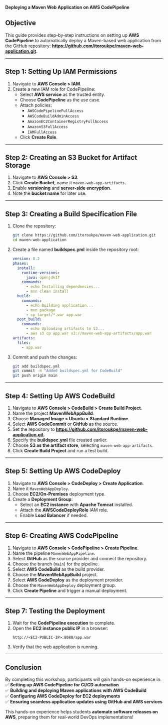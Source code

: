 **Deploying a Maven Web Application on AWS CodePipeline**

## **Objective**
This guide provides step-by-step instructions on setting up **AWS CodePipeline** to automatically deploy a Maven-based web application from the GitHub repository: **https://github.com/itoroukpe/maven-web-application.git**.

---

## **Step 1: Setting Up IAM Permissions**
1. Navigate to **AWS Console > IAM**.
2. Create a new IAM role for CodePipeline:
   - Select **AWS service** as the trusted entity.
   - Choose **CodePipeline** as the use case.
   - Attach policies:
     - `AWSCodePipelineFullAccess`
     - `AWSCodeBuildAdminAccess`
     - `AmazonEC2ContainerRegistryFullAccess`
     - `AmazonS3FullAccess`
     - `IAMFullAccess`
   - Click **Create Role**.

---

## **Step 2: Creating an S3 Bucket for Artifact Storage**
1. Navigate to **AWS Console > S3**.
2. Click **Create Bucket**, name it `maven-web-app-artifacts`.
3. Enable **versioning** and **server-side encryption**.
4. Note the **bucket name** for later use.

---

## **Step 3: Creating a Build Specification File**
1. Clone the repository:
   ```bash
   git clone https://github.com/itoroukpe/maven-web-application.git
   cd maven-web-application
   ```
2. Create a file named **buildspec.yml** inside the repository root:
   ```yaml
   version: 0.2
   phases:
     install:
       runtime-versions:
         java: openjdk17
       commands:
         - echo Installing dependencies...
         - mvn clean install
     build:
       commands:
         - echo Building application...
         - mvn package
         - cp target/*.war app.war
     post_build:
       commands:
         - echo Uploading artifacts to S3...
         - aws s3 cp app.war s3://maven-web-app-artifacts/app.war
   artifacts:
     files:
       - app.war
   ```
3. Commit and push the changes:
   ```bash
   git add buildspec.yml
   git commit -m "Added buildspec.yml for CodeBuild"
   git push origin main
   ```

---

## **Step 4: Setting Up AWS CodeBuild**
1. Navigate to **AWS Console > CodeBuild > Create Build Project**.
2. Name the project **MavenWebAppBuild**.
3. Choose **Managed Image > Ubuntu > Standard Runtime**.
4. Select **AWS CodeCommit** or **GitHub** as the source.
5. Set the repository to **https://github.com/itoroukpe/maven-web-application.git**.
6. Specify the **buildspec.yml** file created earlier.
7. Choose **S3 as the artifact store**, selecting `maven-web-app-artifacts`.
8. Click **Create Build Project** and run a test build.

---

## **Step 5: Setting Up AWS CodeDeploy**
1. Navigate to **AWS Console > CodeDeploy > Create Application**.
2. Name it `MavenWebAppDeploy`.
3. Choose **EC2/On-Premises** deployment type.
4. Create a **Deployment Group**:
   - Select an **EC2 instance** with **Apache Tomcat** installed.
   - Attach the **AWSCodeDeployRole** IAM role.
   - Enable **Load Balancer** if needed.

---

## **Step 6: Creating AWS CodePipeline**
1. Navigate to **AWS Console > CodePipeline > Create Pipeline**.
2. Name the pipeline `MavenWebAppPipeline`.
3. Select **GitHub** as the source provider and connect the repository.
4. Choose the branch (`main`) for the pipeline.
5. Select **AWS CodeBuild** as the build provider.
6. Choose the **MavenWebAppBuild** project.
7. Select **AWS CodeDeploy** as the deployment provider.
8. Choose the `MavenWebAppDeploy` deployment group.
9. Click **Create Pipeline** and trigger a manual deployment.

---

## **Step 7: Testing the Deployment**
1. Wait for the **CodePipeline execution** to complete.
2. Open the **EC2 instance public IP** in a browser:
   ```
   http://<EC2-PUBLIC-IP>:8080/app.war
   ```
3. Verify that the web application is running.

---

## **Conclusion**
By completing this workshop, participants will gain hands-on experience in:
✅ **Setting up AWS CodePipeline for CI/CD automation**  
✅ **Building and deploying Maven applications with AWS CodeBuild**  
✅ **Configuring AWS CodeDeploy for EC2 deployments**  
✅ **Ensuring seamless application updates using GitHub and AWS services**  

This hands-on experience helps students **automate software releases on AWS**, preparing them for real-world DevOps implementations!

